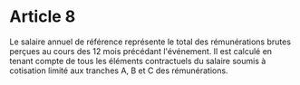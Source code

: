 # Article 8

  
 Le salaire annuel de référence représente le total des rémunérations brutes perçues au cours des 12 mois précédant l'événement. Il est calculé en tenant compte de tous les éléments contractuels du salaire soumis à cotisation limité aux tranches A, B et C des rémunérations.  
  
